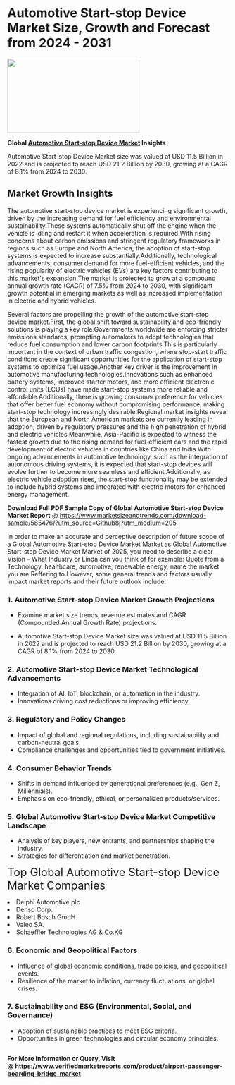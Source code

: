 <H1>Automotive Start-stop Device Market Size, Growth and Forecast from 2024 - 2031</H1><img class="aligncenter size-medium wp-image-584254" src="https://thirdeyenews.in/wp-content/uploads/2024/09/Global-Market-Research-300x168.jpeg" alt="" width="300" height="168" /><p><strong>Global&nbsp;<a href="https://www.marketsizeandtrends.com/download-sample/585476/?utm_source=Github8j?utm_medium=205">Automotive Start-stop Device Market</a> Insights</strong></p><p>Automotive Start-stop Device Market size was valued at USD 11.5 Billion in 2022 and is projected to reach USD 21.2 Billion by 2030, growing at a CAGR of 8.1% from 2024 to 2030.</p><p><h2>Market Growth Insights</h2> <p>The automotive start-stop device market is experiencing significant growth, driven by the increasing demand for fuel efficiency and environmental sustainability.These systems automatically shut off the engine when the vehicle is idling and restart it when acceleration is required.With rising concerns about carbon emissions and stringent regulatory frameworks in regions such as Europe and North America, the adoption of start-stop systems is expected to increase substantially.Additionally, technological advancements, consumer demand for more fuel-efficient vehicles, and the rising popularity of electric vehicles (EVs) are key factors contributing to this market's expansion.The market is projected to grow at a compound annual growth rate (CAGR) of 7.5% from 2024 to 2030, with significant growth potential in emerging markets as well as increased implementation in electric and hybrid vehicles.</p> <p>Several factors are propelling the growth of the automotive start-stop device market.First, the global shift toward sustainability and eco-friendly solutions is playing a key role.Governments worldwide are enforcing stricter emissions standards, prompting automakers to adopt technologies that reduce fuel consumption and lower carbon footprints.This is particularly important in the context of urban traffic congestion, where stop-start traffic conditions create significant opportunities for the application of start-stop systems to optimize fuel usage.Another key driver is the improvement in automotive manufacturing technologies.Innovations such as enhanced battery systems, improved starter motors, and more efficient electronic control units (ECUs) have made start-stop systems more reliable and affordable.Additionally, there is growing consumer preference for vehicles that offer better fuel economy without compromising performance, making start-stop technology increasingly desirable.Regional market insights reveal that the European and North American markets are currently leading in adoption, driven by regulatory pressures and the high penetration of hybrid and electric vehicles.Meanwhile, Asia-Pacific is expected to witness the fastest growth due to the rising demand for fuel-efficient cars and the rapid development of electric vehicles in countries like China and India.With ongoing advancements in automotive technology, such as the integration of autonomous driving systems, it is expected that start-stop devices will evolve further to become more seamless and efficient.Additionally, as electric vehicle adoption rises, the start-stop functionality may be extended to include hybrid systems and integrated with electric motors for enhanced energy management.</p> <p><span class=""><strong>Download Full PDF Sample Copy of Global Automotive Start-stop Device Market Report</strong> @ <a href="https://www.marketsizeandtrends.com/download-sample/585476/?utm_source=Github8j?utm_medium=205" target="_blank">https://www.marketsizeandtrends.com/download-sample/585476/?utm_source=Github8j?utm_medium=205</a></span></p><p>In order to make an accurate and perceptive description of future scope of a Global&nbsp;Automotive Start-stop Device Market Market as Global&nbsp;Automotive Start-stop Device Market Market of 2025, you need to describe a clear Vision &ndash; What Industry or Linda can you think of for example: Quote from a Technology, healthcare, automotive, renewable energy, name the market you are Reffering to.However, some general trends and factors usually impact market reports and their future outlook include:</p><h3>1.&nbsp;<strong>Automotive Start-stop Device Market Growth Projections</strong></h3><ul><li>Examine market size trends, revenue estimates and CAGR (Compounded Annual Growth Rate) projections.</li><li><p>Automotive Start-stop Device Market size was valued at USD 11.5 Billion in 2022 and is projected to reach USD 21.2 Billion by 2030, growing at a CAGR of 8.1% from 2024 to 2030.</p></li></ul><h3>2.&nbsp;<strong>Automotive Start-stop Device Market Technological Advancements</strong></h3><ul><li>Integration of AI, IoT, blockchain, or automation in the industry.</li><li>Innovations driving cost reductions or improving efficiency.</li></ul><h3>3.&nbsp;<strong>Regulatory and Policy Changes</strong></h3><ul><li>Impact of global and regional regulations, including sustainability and carbon-neutral goals.</li><li>Compliance challenges and opportunities tied to government initiatives.</li></ul><h3>4.&nbsp;<strong>Consumer Behavior Trends</strong></h3><ul><li>Shifts in demand influenced by generational preferences (e.g., Gen Z, Millennials).</li><li>Emphasis on eco-friendly, ethical, or personalized products/services.</li></ul><h3>5.&nbsp;<strong>Global Automotive Start-stop Device Market Competitive Landscape</strong></h3><ul><li>Analysis of key players, new entrants, and partnerships shaping the industry.</li><li>Strategies for differentiation and market penetration.</li></ul><p data-pm-slice="1 1 []"><span style="color: inherit; font-family: inherit; font-size: 25px;">Top Global Automotive Start-stop Device Market Companies</span></p><div class="" data-test-id=""><p><li>Delphi Automotive plc</li><li> Denso Corp.</li><li> Robert Bosch GmbH</li><li> Valeo SA.</li><li> Schaeffler Technologies AG & Co.KG</li></p></div><h3>6.&nbsp;<strong>Economic and Geopolitical Factors</strong></h3><ul><li>Influence of global economic conditions, trade policies, and geopolitical events.</li><li>Resilience of the market to inflation, currency fluctuations, or global crises.</li></ul><h3>7.&nbsp;<strong>Sustainability and ESG (Environmental, Social, and Governance)</strong></h3><ul><li>Adoption of sustainable practices to meet ESG criteria.</li><li>Opportunities in green technologies and circular economy principles.</li></ul><h2><strong style="font-size: 14px;">For More Information or Query, Visit @&nbsp;</strong><a style="background-color: #ffffff; font-size: 14px;" href="https://www.marketsizeandtrends.com/report/automotive-start-stop-device-market/" target="_blank">https://www.verifiedmarketreports.com/product/airport-passenger-boarding-bridge-market</a></h2>